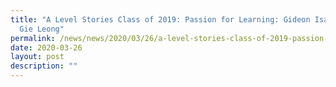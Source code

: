 ```yaml
---
title: "A Level Stories Class of 2019: Passion for Learning: Gideon Isaac Ong
  Gie Leong"
permalink: /news/news/2020/03/26/a-level-stories-class-of-2019-passion-for-learning-gideon-isaac-ong-gie-leong/
date: 2020-03-26
layout: post
description: ""
---
```


